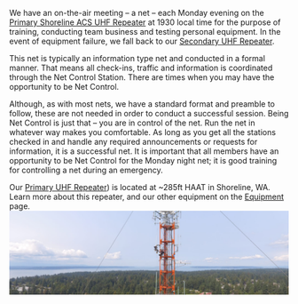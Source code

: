 

We have an on-the-air meeting – a net – each Monday evening on the [Primary Shoreline ACS UHF Repeater](/equipment/#primary-uhf-repeater) at 1930 local time for the purpose of training, conducting team business and testing personal equipment. In the event of equipment failure, we fall back to our [Secondary UHF Repeater](/equipment/#secondary-uhf-repeater).

This net is typically an information type net and conducted in a formal manner. That means all check-ins, traffic and information is coordinated through the Net Control Station. There are times when you may have the opportunity to be Net Control. 

Although, as with most nets, we have a standard format and preamble to follow, these are not needed in order to conduct a successful session. Being Net Control is just that – you are in control of the net. Run the net in whatever way makes you comfortable. As long as you get all the stations checked in and handle any required announcements or requests for information, it is a successful net. It is important that all members have an opportunity to be Net Control for the Monday night net; it is good training for controlling a net during an emergency. 


Our [Primary UHF Repeater](/equipment/#primary-uhf-repeater)) is located at ~285ft HAAT in Shoreline, WA. Learn more about  this repeater, and our other equipment on the [Equipment](/equipment/) page.
![Primary Repeater](media/primary_repeater.png)
